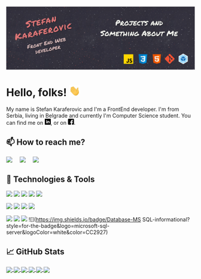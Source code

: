 <!--[![Header]()-- ubaciti link ka sajtu kad ga napravim-->
[![Header](https://raw.githubusercontent.com/stefank-29/stefank-29/master/readme_header.jpg "Header")](https://github.com/stefank-29)

# Hello, folks! <img src="https://raw.githubusercontent.com/stefank-29/stefank-29/master/wave.gif" width="30px">

My name is Stefan Karaferovic and I'm a FrontEnd developer. I'm from Serbia, living in Belgrade and currently I'm Computer Science student. You can find me on [![LinkedIn][2.1]][2], or on [![Facebook][2.2]][3].

## 📫 How to reach me?
<p>
  <a href="mailto:stefankaraferovic@gmail.com?subject=Hello%20Stefan,%20From%20Github"><img src="https://img.shields.io/badge/gmail-%23D14836.svg?&style=for-the-badge&logo=gmail&logoColor=white" /></a>&nbsp;&nbsp;&nbsp;&nbsp;
<a target="_blank"href="https://www.linkedin.com/in/stefankaraferovic/"><img src="https://img.shields.io/badge/linkedin-%230077B5.svg?&style=for-the-badge&logo=linkedin&logoColor=white" /></a>&nbsp;&nbsp;&nbsp;&nbsp;
  <a target="_blank"href="https://www.facebook.com/stefan.karaferovic"><img src="https://img.shields.io/badge/facebook-%230077B5.svg?&style=for-the-badge&logo=facebook&logoColor=white" /></a>
</p>


## 🔧 Technologies & Tools
![](https://img.shields.io/badge/OS-Linux-informational?style=for-the-badge&logo=linux&logoColor=white&color=d97d27)
![](https://img.shields.io/badge/Editor-VSCode-informational?style=for-the-badge&logo=visual-studio-code&logoColor=white&color=1792ee)
![](https://img.shields.io/badge/Code-JavaScript-informational?style=for-the-badge&logo=javascript&logoColor=white&color=ebd407)
![](https://img.shields.io/badge/Code-CSS3-informational?style=for-the-badge&logo=css3&logoColor=white&color=187ad6)
![](https://img.shields.io/badge/Code-HTML5-informational?style=for-the-badge&logo=html5&logoColor=white&color=db4409)

![](https://img.shields.io/badge/Tool-Git-informational?style=for-the-badge&logo=git&logoColor=white&color=ba1d18)
![](https://img.shields.io/badge/Code-Webpack-informational?style=for-the-badge&logo=webpack&logoColor=white&color=2bbc8a)
![](https://img.shields.io/badge/Linter-ESLint-informational?style=for-the-badge&logo=eslint&logoColor=white&color=4513c2)
![](https://img.shields.io/badge/Shell-Bash-informational?style=for-the-badge&logo=gnu-bash&logoColor=white&color=2e4536)

![](https://img.shields.io/badge/Code-Java-informational?style=for-the-badge&logo=java&logoColor=white&color=b03415)
![](https://img.shields.io/badge/Code-C++-informational?style=for-the-badge&logo=C%2B%2B&logoColor=white&color=5a1e9e)
![](https://img.shields.io/badge/Code-C-informational?style=for-the-badge&logo=c&logoColor=white&color=09549e)
![](https://img.shields.io/badge/Database-MS SQL-informational?style=for-the-badge&logo=microsoft-sql-server&logoColor=white&color=CC2927)


## &#x1f4c8; GitHub Stats

<a href='https://github.com/stefank-29'>
<img align="center" src="https://github-readme-stats.vercel.app/api/top-langs/?username=stefank-29&hide=coffeescript,ruby&theme=algolia" />
 </a>
<a href='https://github.com/stefank-29'>
<img align="center" src="https://github-readme-stats.vercel.app/api/?username=stefank-29&show_icons=true&theme=algolia" />
  </a>
<!--&hide=issues,contribs-->
  <a href="https://github.com/stefank-29/To-Do-List">
  <img align="center" src="https://github-readme-stats.vercel.app/api/pin/?username=stefank-29&repo=To-Do-List&theme=algolia" />
</a>
<a href="https://github.com/stefank-29/Restaurant-Site">
  <img align="center" src="https://github-readme-stats.vercel.app/api/pin/?username=stefank-29&repo=Restaurant-Site&theme=algolia" />
</a>
<a href="https://github.com/stefank-29/Tic-Tac-Toe">
  <img align="center" src="https://github-readme-stats.vercel.app/api/pin/?username=stefank-29&repo=Tic-Tac-Toe&theme=algolia" />
</a>
<a href="https://github.com/stefank-29/ETCH-A-SKETCH">
  <img align="center" src="https://github-readme-stats.vercel.app/api/pin/?username=stefank-29&repo=ETCH-A-SKETCH&theme=algolia" />
</a>
  


<!--links for to accounts-->
[1]: https://github.com/stefank-29
[2]: https://www.linkedin.com/in/stefankaraferovic/
[3]: https://www.facebook.com/stefan.karaferovic

<!--icons for bio-->
[2.1]: https://raw.githubusercontent.com/stefank-29/stefank-29/master/linkedin-16x16.png
[2.2]: https://raw.githubusercontent.com/stefank-29/stefank-29/master/facebook-16x16.png

<!--
**stefank-29/stefank-29** is a ✨ _special_ ✨ repository because its `README.md` (this file) appears on your GitHub profile.

Here are some ideas to get you started:

- 🔭 I’m currently working on ...
- 🌱 I’m currently learning ...
- 👯 I’m looking to collaborate on ...
- 🤔 I’m looking for help with ...
- 💬 Ask me about ...
- 📫 How to reach me: ...
- 😄 Pronouns: ...
- ⚡ Fun fact: ...
-->
